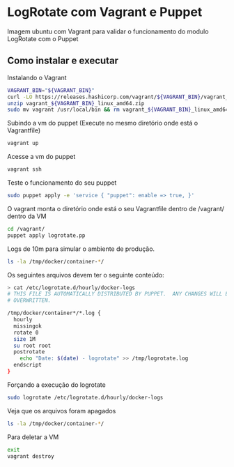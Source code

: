 # LogRotate com Vagrant e Puppet

Imagem ubuntu com Vagrant para validar o funcionamento do modulo LogRotate com o Puppet

## Como instalar e executar

Instalando o Vagrant
```bash
VAGRANT_BIN="${VAGRANT_BIN}"
curl -LO https://releases.hashicorp.com/vagrant/${VAGRANT_BIN}/vagrant_${VAGRANT_BIN}_linux_amd64.zip
unzip vagrant_${VAGRANT_BIN}_linux_amd64.zip
sudo mv vagrant /usr/local/bin && rm vagrant_${VAGRANT_BIN}_linux_amd64.zip
```

Subindo a vm do puppet (Execute no mesmo diretório onde está o Vagrantfile)
```bash
vagrant up
```

Acesse a vm do puppet
```bash
vagrant ssh
```

Teste o funcionamento do seu puppet
```bash
sudo puppet apply -e 'service { "puppet": enable => true, }'
```

O vagrant monta o diretório onde está o seu Vagrantfile dentro de /vagrant/ dentro da VM
```bash
cd /vagrant/
puppet apply logrotate.pp
```

Logs de 10m para simular o ambiente de produção.
```bash
ls -la /tmp/docker/container-*/
```

Os seguintes arquivos devem ter o seguinte conteúdo:
```bash
> cat /etc/logrotate.d/hourly/docker-logs
# THIS FILE IS AUTOMATICALLY DISTRIBUTED BY PUPPET.  ANY CHANGES WILL BE
# OVERWRITTEN.

/tmp/docker/container*/*.log {
  hourly
  missingok
  rotate 0
  size 1M
  su root root
  postrotate
    echo "Date: $(date) - logrotate" >> /tmp/logrotate.log
  endscript
}
```

Forçando a execução do logrotate
```bash
sudo logrotate /etc/logrotate.d/hourly/docker-logs
```

Veja que os arquivos foram apagados
```bash
ls -la /tmp/docker/container-*/
```

Para deletar a VM
```bash
exit
vagrant destroy
```